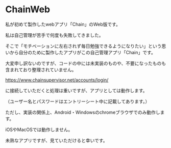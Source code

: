 # ChainWeb

私が初めて製作したwebアプリ「Chain」のWeb版です。

私は自己管理が苦手で何度も失敗してきました。

そこで「モチベーションに左右されず毎日勉強できるようになりたい」という思いから自分のために製作したアプリがこの自己管理アプリ「Chain」です。

大変申し訳ないのですが、コードの中には未実装のものや、不要になったものも含まれており整理されていません。

https://www.chainsupervisor.net/accounts/login/

に接続していただくと処理は重いですが、アプリとしては動作します。

（ユーザー名とパスワードはエントリーシート中に記載してあります。）

ただし、実装の関係上、Android・Windowsのchromeブラウザでのみ動作します。

iOSやMacOSでは動作しません。

未熟なアプリですが、見ていただけると幸いです。
